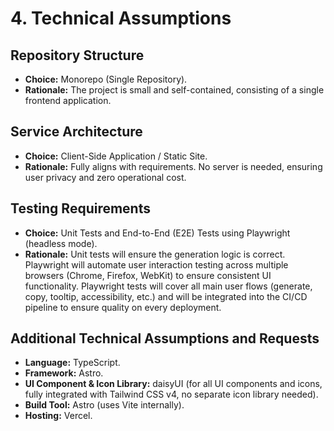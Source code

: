 # 4. Technical Assumptions

## Repository Structure
* **Choice:** Monorepo (Single Repository).
* **Rationale:** The project is small and self-contained, consisting of a single frontend application.

## Service Architecture
* **Choice:** Client-Side Application / Static Site.
* **Rationale:** Fully aligns with requirements. No server is needed, ensuring user privacy and zero operational cost.

## Testing Requirements
* **Choice:** Unit Tests and End-to-End (E2E) Tests using Playwright (headless mode).
* **Rationale:** Unit tests will ensure the generation logic is correct. Playwright will automate user interaction testing across multiple browsers (Chrome, Firefox, WebKit) to ensure consistent UI functionality. Playwright tests will cover all main user flows (generate, copy, tooltip, accessibility, etc.) and will be integrated into the CI/CD pipeline to ensure quality on every deployment.

## Additional Technical Assumptions and Requests
* **Language:** TypeScript.
* **Framework:** Astro.
* **UI Component & Icon Library:** daisyUI (for all UI components and icons, fully integrated with Tailwind CSS v4, no separate icon library needed).
* **Build Tool:** Astro (uses Vite internally).
* **Hosting:** Vercel.